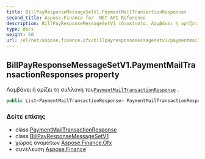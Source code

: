 ```yaml
---
title: BillPayResponseMessageSetV1.PaymentMailTransactionResponses
second_title: Aspose.Finance for .NET API Reference
description: BillPayResponseMessageSetV1 ιδιοκτησία. Λαμβάνει ή ορίζει τη συλλογή τουPaymentMailTransactionResponse .
type: docs
weight: 60
url: /el/net/aspose.finance.ofx/billpayresponsemessagesetv1/paymentmailtransactionresponses/
---
```

## BillPayResponseMessageSetV1.PaymentMailTransactionResponses property

Λαμβάνει ή ορίζει τη συλλογή του[`PaymentMailTransactionResponse`](../../../aspose.finance.ofx.billpay/paymentmailtransactionresponse/) .

```csharp
public List<PaymentMailTransactionResponse> PaymentMailTransactionResponses { get; set; }
```

### Δείτε επίσης

* class [PaymentMailTransactionResponse](../../../aspose.finance.ofx.billpay/paymentmailtransactionresponse/)
* class [BillPayResponseMessageSetV1](../)
* χώρος ονομάτων [Aspose.Finance.Ofx](../../billpayresponsemessagesetv1/)
* συνέλευση [Aspose.Finance](../../../)


